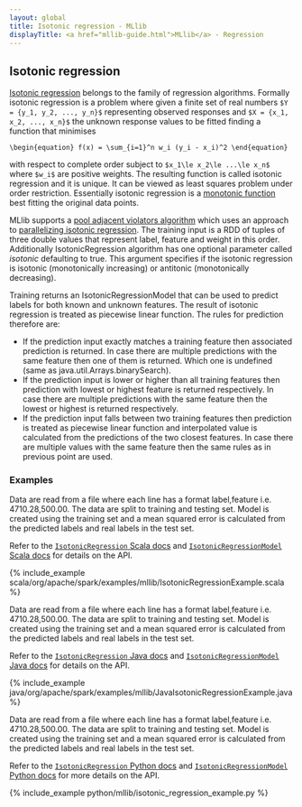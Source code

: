 ```yaml
---
layout: global
title: Isotonic regression - MLlib
displayTitle: <a href="mllib-guide.html">MLlib</a> - Regression
---
```


## Isotonic regression
[Isotonic regression](http://en.wikipedia.org/wiki/Isotonic_regression)
belongs to the family of regression algorithms. Formally isotonic regression is a problem where
given a finite set of real numbers `$Y = {y_1, y_2, ..., y_n}$` representing observed responses
and `$X = {x_1, x_2, ..., x_n}$` the unknown response values to be fitted
finding a function that minimises

`\begin{equation}
  f(x) = \sum_{i=1}^n w_i (y_i - x_i)^2
\end{equation}`

with respect to complete order subject to
`$x_1\le x_2\le ...\le x_n$` where `$w_i$` are positive weights.
The resulting function is called isotonic regression and it is unique.
It can be viewed as least squares problem under order restriction.
Essentially isotonic regression is a
[monotonic function](http://en.wikipedia.org/wiki/Monotonic_function)
best fitting the original data points.

MLlib supports a
[pool adjacent violators algorithm](http://doi.org/10.1198/TECH.2010.10111)
which uses an approach to
[parallelizing isotonic regression](http://doi.org/10.1007/978-3-642-99789-1_10).
The training input is a RDD of tuples of three double values that represent
label, feature and weight in this order. Additionally IsotonicRegression algorithm has one
optional parameter called $isotonic$ defaulting to true.
This argument specifies if the isotonic regression is
isotonic (monotonically increasing) or antitonic (monotonically decreasing).

Training returns an IsotonicRegressionModel that can be used to predict
labels for both known and unknown features. The result of isotonic regression
is treated as piecewise linear function. The rules for prediction therefore are:

* If the prediction input exactly matches a training feature
  then associated prediction is returned. In case there are multiple predictions with the same
  feature then one of them is returned. Which one is undefined
  (same as java.util.Arrays.binarySearch).
* If the prediction input is lower or higher than all training features
  then prediction with lowest or highest feature is returned respectively.
  In case there are multiple predictions with the same feature
  then the lowest or highest is returned respectively.
* If the prediction input falls between two training features then prediction is treated
  as piecewise linear function and interpolated value is calculated from the
  predictions of the two closest features. In case there are multiple values
  with the same feature then the same rules as in previous point are used.

### Examples

<div class="codetabs">
<div data-lang="scala" markdown="1">
Data are read from a file where each line has a format label,feature
i.e. 4710.28,500.00. The data are split to training and testing set.
Model is created using the training set and a mean squared error is calculated from the predicted
labels and real labels in the test set.

Refer to the [`IsotonicRegression` Scala docs](api/scala/index.html#org.apache.spark.mllib.regression.IsotonicRegression) and [`IsotonicRegressionModel` Scala docs](api/scala/index.html#org.apache.spark.mllib.regression.IsotonicRegressionModel) for details on the API.

{% include_example scala/org/apache/spark/examples/mllib/IsotonicRegressionExample.scala %}
</div>
<div data-lang="java" markdown="1">
Data are read from a file where each line has a format label,feature
i.e. 4710.28,500.00. The data are split to training and testing set.
Model is created using the training set and a mean squared error is calculated from the predicted
labels and real labels in the test set.

Refer to the [`IsotonicRegression` Java docs](api/java/org/apache/spark/mllib/regression/IsotonicRegression.html) and [`IsotonicRegressionModel` Java docs](api/java/org/apache/spark/mllib/regression/IsotonicRegressionModel.html) for details on the API.

{% include_example java/org/apache/spark/examples/mllib/JavaIsotonicRegressionExample.java %}
</div>
<div data-lang="python" markdown="1">
Data are read from a file where each line has a format label,feature
i.e. 4710.28,500.00. The data are split to training and testing set.
Model is created using the training set and a mean squared error is calculated from the predicted
labels and real labels in the test set.

Refer to the [`IsotonicRegression` Python docs](api/python/pyspark.mllib.html#pyspark.mllib.regression.IsotonicRegression) and [`IsotonicRegressionModel` Python docs](api/python/pyspark.mllib.html#pyspark.mllib.regression.IsotonicRegressionModel) for more details on the API.

{% include_example python/mllib/isotonic_regression_example.py %}
</div>
</div>
